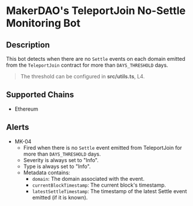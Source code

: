 # MakerDAO's TeleportJoin No-Settle Monitoring Bot

## Description

This bot detects when there are no `Settle` events on each domain emitted from the `TeleportJoin` contract for more than `DAYS_THRESHOLD` days.

> The threshold can be configured in **src/utils.ts**, L4.

## Supported Chains

- Ethereum

## Alerts

- MK-04
  - Fired when there is no `Settle` event emitted from TeleportJoin for more than `DAYS_THRESHOLD` days.
  - Severity is always set to "Info".
  - Type is always set to "Info".
  - Metadata contains:
    - `domain`: The domain associated with the event.
    - `currentBlockTimestamp`: The current block's timestamp.
    - `latestSettleTimestamp`: The timestamp of the latest Settle event emitted (if it is known).

